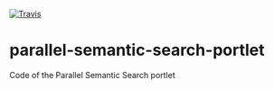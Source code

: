[![Travis](http://img.shields.io/travis/ccarrubba/parallel-semantic-search-portlet/master.png?branch=master)](https://travis-ci.org/ccarrubba/parallel-semantic-search-portlet)



# parallel-semantic-search-portlet
Code of the Parallel Semantic Search portlet
